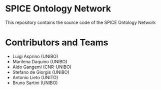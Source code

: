 # SPICE Ontology Network

This repository contains the source code of the SPICE Ontology Network


# Contributors and Teams

- Luigi Asprino (UNIBO)
- Marilena Daquino (UNIBO)
- Aldo Gangemi (CNR-UNIBO)
- Stefano de Giorgis (UNIBO)
- Antonio Lieto (UNITO)
- Bruno Sartini (UNIBO)
